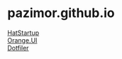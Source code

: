 # pazimor.github.io

 <a href="https://github.com/pazimor/raspberry_HatStartup">HatStartup</a>
 <br>
 <a href="https://github.com/pazimor/Orange.UI">Orange.UI</a>
 <br>
 <a href="https://github.com/pazimor/Dotfiler">Dotfiler</a>
